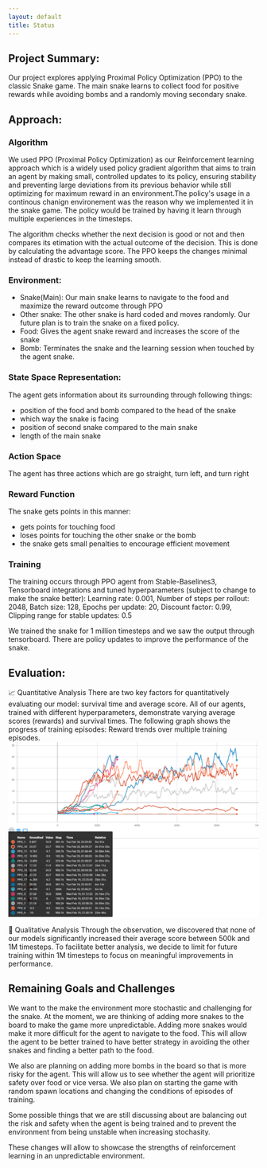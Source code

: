 ```yaml
---
layout: default
title: Status
---
```


## Project Summary:
Our project explores applying Proximal Policy Optimization (PPO) to the classic Snake game. The main snake learns to collect food for positive rewards while avoiding bombs and a randomly moving secondary snake. 

## Approach:

### Algorithm
We used PPO (Proximal Policy Optimization) as our Reinforcement learning approach which is a widely used policy gradient algorithm that aims to train an agent by making small, controlled updates to its policy, ensuring stability and preventing large deviations from its previous behavior while still optimizing for maximum reward in an environment.The policy's usage in a continous chanign environement was the reason why we implemented it in the snake game. The policy would be trained by having it learn through multiple experiences in the timesteps.

The algorithm checks whether the next decision is good or not and then compares its etimation with the actual outcome of the decision. This is done by calculating the advantage score. The PPO keeps the changes minimal instead of drastic to keep the learning smooth. 

### Environment:
- Snake(Main): Our main snake learns to navigate to the food and maximize the reward outcome through PPO
- Other snake: The other snake is hard coded and moves randomly. Our future plan is to train the snake on a fixed policy.
- Food: Gives the agent snake reward and increases the score of the snake 
- Bomb: Terminates the snake and the learning session when touched by the agent snake.

### State Space Representation: 
The agent gets information about its surrounding through following things: 
- position of the food and bomb compared to the head of the snake
- which way the snake is facing
- position of second snake compared to the main snake 
- length of the main snake

### Action Space 
The agent has three actions which are go straight, turn left, and turn right 

### Reward Function
The snake gets points in this manner: 
- gets points for touching food
- loses points for touching the other snake or the bomb 
- the snake gets small penalties to encourage efficient movement 

### Training 
The training occurs through PPO agent from Stable-Baselines3, Tensorboard integrations and tuned hyperparameters (subject to change to make the snake better): Learning rate: 0.001, Number of steps per rollout: 2048, Batch size: 128, Epochs per update: 20, Discount factor: 0.99, Clipping range for stable updates: 0.5

We trained the snake for 1 million timesteps and we saw the output through tensorboard. There are policy updates to improve the performance of the snake. 

## Evaluation:
📈 Quantitative Analysis
There are two key factors for quantitatively evaluating our model: survival time and average score. All of our agents, trained with different hyperparameters, demonstrate varying average scores (rewards) and survival times. The following graph shows the progress of training episodes: Reward trends over multiple training episodes.
![Chart Screenshot](screenshots/chart.png) 

🧐 Qualitative Analysis
Through the observation, we discovered that none of our models significantly increased their average score between 500k and 1M timesteps. To facilitate better analysis, we decide to limit for future training within 1M timesteps to focus on meaningful improvements in performance.


## Remaining Goals and Challenges
We want to the make the environment more stochastic and challenging for the snake. At the moment, we are thinking of adding more snakes to the board to make the game more unpredictable. Adding more snakes would make it more difficult for the agent to navigate to the food. This will allow the agent to be better trained to have better strategy in avoiding the other snakes and finding a better path to the food. 

We also are planning on adding more bombs in the board so that is more risky for the agent. This will allow us to see whether the agent will prioritize safety over food or vice versa. We also plan on starting the game with random spawn locations and changing the conditions of episodes of training.

Some possible things that we are still discussing about are balancing out the risk and safety when the agent is being trained and to prevent the environment from being unstable when increasing stochasity. 

These changes will allow to showcase the strengths of reinforcement learning in an unpredictable environment. 